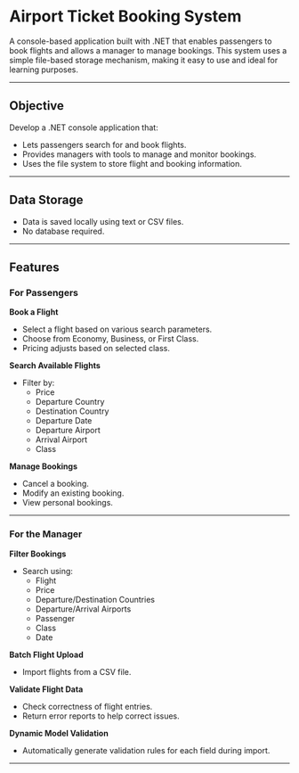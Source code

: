 # Airport Ticket Booking System

A console-based application built with .NET that enables passengers to book flights and allows a manager to manage bookings. This system uses a simple file-based storage mechanism, making it easy to use and ideal for learning purposes.

---

## Objective

Develop a .NET console application that:
- Lets passengers search for and book flights.
- Provides managers with tools to manage and monitor bookings.
- Uses the file system to store flight and booking information.

---

## Data Storage

- Data is saved locally using text or CSV files.
- No database required.

---

## Features

### For Passengers

**Book a Flight**
- Select a flight based on various search parameters.
- Choose from Economy, Business, or First Class.
- Pricing adjusts based on selected class.

**Search Available Flights**
- Filter by:
  - Price
  - Departure Country
  - Destination Country
  - Departure Date
  - Departure Airport
  - Arrival Airport
  - Class

**Manage Bookings**
- Cancel a booking.
- Modify an existing booking.
- View personal bookings.

---

### For the Manager

**Filter Bookings**
- Search using:
  - Flight
  - Price
  - Departure/Destination Countries
  - Departure/Arrival Airports
  - Passenger
  - Class
  - Date

**Batch Flight Upload**
- Import flights from a CSV file.

**Validate Flight Data**
- Check correctness of flight entries.
- Return error reports to help correct issues.

**Dynamic Model Validation**
- Automatically generate validation rules for each field during import.

---

